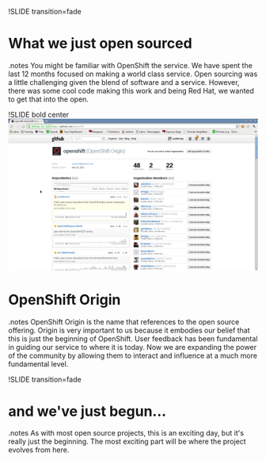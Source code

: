 !SLIDE transition=fade
# What we just open sourced

.notes You might be familiar with OpenShift the service.  We have spent the
last 12 months focused on making a world class service.  Open sourcing was a
little challenging given the blend of software and a service.  However, there
was some cool code making this work and being Red Hat, we wanted to get that
into the open.

!SLIDE bold center
![background](openshift_origin.png)
# OpenShift Origin

.notes OpenShift Origin is the name that references to the open source
offering.  Origin is very important to us because it embodies our belief that
this is just the beginning of OpenShift.  User feedback has been fundamental in
guiding our service to where it is today.  Now we are expanding the power of
the community by allowing them to interact and influence at a much more
fundamental level.

!SLIDE transition=fade
# and we've just begun...

.notes As with most open source projects, this is an exciting day, but it's
really just the beginning.  The most exciting part will be where the project
evolves from here.
